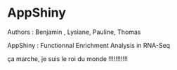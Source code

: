 # AppShiny
Authors : Benjamin , Lysiane, Pauline, Thomas

AppShiny : Functionnal Enrichment Analysis in RNA-Seq

ça marche, je suis le roi du monde !!!!!!!!!!!
 
